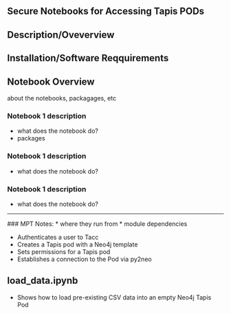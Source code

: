 ## Secure Notebooks for Accessing Tapis PODs


## Description/Oveverview

## Installation/Software Reqquirements

## Notebook Overview
about the notebooks, packagages, etc

### Notebook 1 description
* what does the notebook do?
* packages

### Notebook 1 description
* what does the notebook do?


### Notebook 1 description
* what does the notebook do?



<hr>
### MPT Notes:
* where they run from
* module dependencies



* Authenticates a user to Tacc
* Creates a Tapis pod with a Neo4j template
* Sets permissions for a Tapis pod
* Establishes a connection to the Pod via py2neo

## load_data.ipynb

* Shows how to load pre-existing CSV data into an empty Neo4j Tapis Pod


